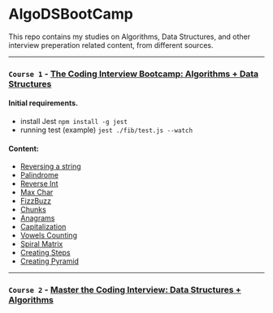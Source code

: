 # AlgoDSBootCamp

This repo contains my studies on Algorithms, Data Structures, and other interview preperation related content, from different sources.

----
### `Course 1` - [The Coding Interview Bootcamp: Algorithms + Data Structures](https://www.udemy.com/course/coding-interview-bootcamp-algorithms-and-data-structure)

#### Initial requirements.

- install Jest `npm install -g jest` 
- running test (example) `jest ./fib/test.js --watch`

#### Content:
- [Reversing a string](Course_1/exercises/reversestring/README.md)
- [Palindrome](Course_1/exercises/palindrome/README.md)
- [Reverse Int](Course_1/exercises/reverseint/README.md)
- [Max Char](Course_1/exercises/maxchar/README.md)
- [FizzBuzz](Course_1/exercises/fizzbuzz/README.md)
- [Chunks](Course_1/exercises/chunk/README.md)
- [Anagrams](Course_1/exercises/anagrams/README.md)
- [Capitalization](Course_1/capitalize/anagrams/README.md)
- [Vowels Counting](Course_1/capitalize/vowels/README.md)
- [Spiral Matrix](Course_1/capitalize/matrix/README.md)
- [Creating Steps](Course_1/capitalize/steps/README.md)
- [Creating Pyramid](Course_1/capitalize/pyramid/README.md)


---
### `Course 2` - [Master the Coding Interview: Data Structures + Algorithms](https://www.udemy.com/course/master-the-coding-interview-data-structures-algorithms/)